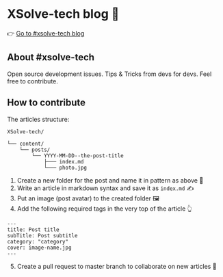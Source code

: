 # XSolve-tech blog 📰

👉 [Go to #xsolve-tech blog](https://tech.xsolve.software/)

## About #xsolve-tech
Open source development issues.
Tips & Tricks from devs for devs. Feel free to contribute.

## How to contribute

The articles structure:


```
XSolve-tech/

└── content/
    └── posts/
        └── YYYY-MM-DD--the-post-title
            ├─── index.md
            └─── photo.jpg
```

1. Create a new folder for the post and name it in pattern as above 📂
2. Write an article in markdown syntax and save it as `index.md` ✍️
3. Put an image (post avatar) to the created folder 🖼
4. Add the following required tags in the very top of the article 👆

```
---
title: Post title
subTitle: Post subtitle
category: "category"
cover: image-name.jpg
---
```

5. Create a pull request to master branch to collaborate on new articles 🙌 
